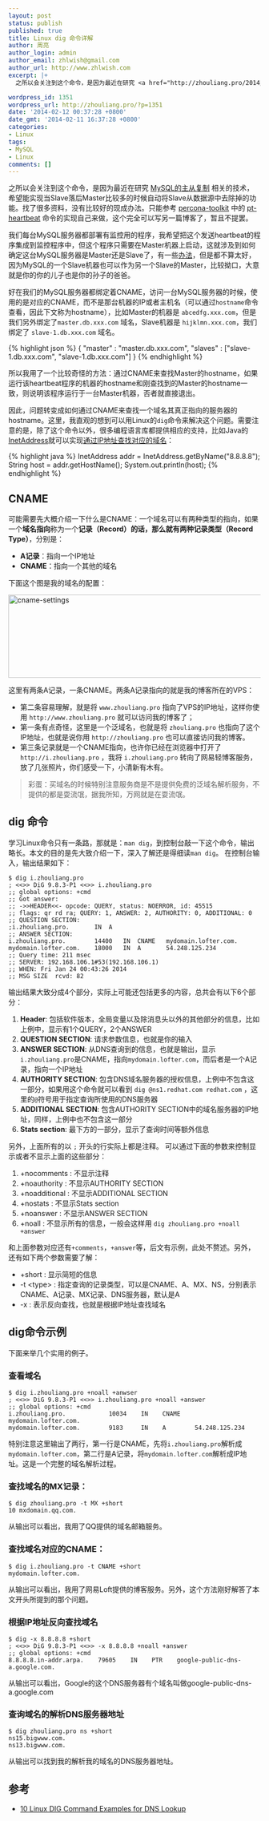 ```yaml
---
layout: post
status: publish
published: true
title: Linux dig 命令详解
author: 周亮
author_login: admin
author_email: zhlwish@gmail.com
author_url: http://www.zhlwish.com
excerpt: |+
  之所以会关注到这个命令，是因为最近在研究 <a href="http://zhouliang.pro/2014/01/19/mysql-master-slave-replication/">MySQL的主从复制</a> 相关的技术，希望能实现当Slave落后Master比较多的时候自动将Slave从数据源中去除掉的功能。找了很多资料，没有比较好的现成办法。只能参考 <a href="http://www.percona.com/software/percona-toolkit">percona-toolkit</a> 中的 <a href="http://www.percona.com/doc/percona-toolkit/2.1/pt-heartbeat.html">pt-heartbeat</a> 命令的实现自己来做，在实现的过程中，发现这个`dig`命令，深感有必要记录一下。

wordpress_id: 1351
wordpress_url: http://zhouliang.pro/?p=1351
date: '2014-02-12 00:37:28 +0800'
date_gmt: '2014-02-11 16:37:28 +0800'
categories:
- Linux
tags:
- MySQL
- Linux
comments: []
---
```

之所以会关注到这个命令，是因为最近在研究 <a href="http://zhouliang.pro/2014/01/19/mysql-master-slave-replication/">MySQL的主从复制</a> 相关的技术，希望能实现当Slave落后Master比较多的时候自动将Slave从数据源中去除掉的功能。找了很多资料，没有比较好的现成办法。只能参考 <a href="http://www.percona.com/software/percona-toolkit">percona-toolkit</a> 中的 <a href="http://www.percona.com/doc/percona-toolkit/2.1/pt-heartbeat.html">pt-heartbeat</a> 命令的实现自己来做，这个完全可以写另一篇博客了，暂且不提罢。

我们每台MySQL服务器都部署有监控用的程序，我希望把这个发送heartbeat的程序集成到监控程序中，但这个程序只需要在Master机器上启动，这就涉及到如何确定这台MySQL服务器是Master还是Slave了，有一些<a href="http://dba.stackexchange.com/questions/46011/how-to-determine-master-in-mysql-master-slave">办法</a>，但是都不算太好，因为MySQL的一个Slave机器也可以作为另一个Slave的Master，比较拗口，大意就是你的你的儿子也是你的孙子的爸爸。

好在我们的MySQL服务器都绑定着CNAME，访问一台MySQL服务器的时候，使用的是对应的CNAME，而不是那台机器的IP或者主机名（可以通过`hostname`命令查看，因此下文称为hostname），比如Master的机器是 `abcedfg.xxx.com`，但是我们另外绑定了`master.db.xxx.com` 域名，Slave机器是 `hijklmn.xxx.com`，我们绑定了 `slave-1.db.xxx.com` 域名。

{% highlight json %}
{
    "master" : "master.db.xxx.com",
    "slaves" : ["slave-1.db.xxx.com", "slave-1.db.xxx.com"]
}
{% endhighlight %}

所以我用了一个比较奇怪的方法：通过CNAME来查找Master的hostname，如果运行该heartbeat程序的机器的hostname和刚查找到的Master的hostname一致，则说明该程序运行于一台Master机器，否者就直接退出。

因此，问题转变成如何通过CNAME来查找一个域名其真正指向的服务器的hostname。这里，我直观的想到可以用Linux的`dig`命令来解决这个问题。需要注意的是，除了这个命令以外，很多编程语言库都提供相应的支持，比如Java的<a href="http://download.java.net/jdk7/archive/b123/docs/api/java/net/InetAddress.html">InetAddress</a>就可以实现<a href="http://stackoverflow.com/questions/3371879/ip-address-to-hostname-in-java">通过IP地址查找对应的域名</a>：

{% highlight java %}
InetAddress addr = InetAddress.getByName("8.8.8.8");
String host = addr.getHostName();
System.out.println(host);
{% endhighlight %}

## CNAME

可能需要先大概介绍一下什么是CNAME：一个域名可以有两种类型的指向，如果一个**域名指向**称为一个**记录（Record）**的话，那么就有两种**记录类型（Record Type）**，分别是：

* **A记录**：指向一个IP地址
* **CNAME**：指向一个其他的域名

下面这个图是我的域名的配置：

<a href="https://www.flickr.com/photos/zhlwish/14022922767/" title="Flickr 上 zhlwish 的 cname-settings"><img src="https://farm6.staticflickr.com/5080/14022922767_5176acafb9_o.png" width="793" height="166" alt="cname-settings"></a>

这里有两条A记录，一条CNAME。两条A记录指向的就是我的博客所在的VPS：

* 第二条容易理解，就是将 `www.zhouliang.pro` 指向了VPS的IP地址，这样你使用 `http://www.zhouliang.pro` 就可以访问我的博客了；
* 第一条有点奇怪，这里是一个泛域名，也就是将 `zhouliang.pro` 也指向了这个IP地址，也就是说你用 `http://zhouliang.pro` 也可以直接访问我的博客。
* 第三条记录就是一个CNAME指向，也许你已经在浏览器中打开了 `http://i.zhouliang.pro` ，我将 `i.zhouliang.pro` 转向了网易轻博客服务，放了几张照片，你们感受一下，小清新有木有。

> 彩蛋：买域名的时候特别注意服务商是不是提供免费的泛域名解析服务，不提供的都是耍流氓，据我所知，万网就是在耍流氓。

## dig 命令

学习Linux命令只有一条路，那就是：`man dig`，到控制台敲一下这个命令，输出略长。本文的目的是先大致介绍一下，深入了解还是得细读`man dig`。
在控制台输入，输出结果如下：

    $ dig i.zhouliang.pro
    ; <<>> DiG 9.8.3-P1 <<>> i.zhouliang.pro
    ;; global options: +cmd
    ;; Got answer:
    ;; ->>HEADER<<- opcode: QUERY, status: NOERROR, id: 45515
    ;; flags: qr rd ra; QUERY: 1, ANSWER: 2, AUTHORITY: 0, ADDITIONAL: 0
    ;; QUESTION SECTION:
    ;i.zhouliang.pro.       IN  A
    ;; ANSWER SECTION:
    i.zhouliang.pro.        14400   IN  CNAME   mydomain.lofter.com.
    mydomain.lofter.com.    18000   IN  A       54.248.125.234
    ;; Query time: 211 msec
    ;; SERVER: 192.168.106.1#53(192.168.106.1)
    ;; WHEN: Fri Jan 24 00:43:26 2014
    ;; MSG SIZE  rcvd: 82

输出结果大致分成4个部分，实际上可能还包括更多的内容，总共会有以下6个部分：

1. **Header**: 包括软件版本，全局变量以及除消息头以外的其他部分的信息，比如上例中，显示有1个QUERY，2个ANSWER
2. **QUESTION SECTION**: 请求参数信息，也就是你的输入
3. **ANSWER SECTION**: 从DNS查询到的信息，也就是输出，显示`i.zhouliang.pro`是CNAME，指向`mydomain.lofter.com`，而后者是一个A记录，指向一个IP地址
4. **AUTHORITY SECTION**: 包含DNS域名服务器的授权信息，上例中不包含这一部分，如果用这个命令就可以看到 `dig @ns1.redhat.com redhat.com` ，这里的`@`符号用于指定查询所使用的DNS服务器
5. **ADDITIONAL SECTION**: 包含AUTHORITY SECTION中的域名服务器的IP地址，同样，上例中也不包含这一部分
6. **Stats section**: 最下方的一部分，显示了查询时间等额外信息

另外，上面所有的以 `;` 开头的行实际上都是注释。
可以通过下面的参数来控制显示或者不显示上面的这些部分：

1. +nocomments :  不显示注释
2. +noauthority :  不显示AUTHORITY SECTION
3. +noadditional :  不显示ADDITIONAL SECTION
4. +nostats :  不显示Stats section
5. +noanswer :  不显示ANSWER SECTION
6. +noall : 不显示所有的信息，一般会这样用 `dig zhouliang.pro +noall +answer`

和上面参数对应还有`+comments`，`+answer`等，后文有示例，此处不赘述。另外，还有如下两个参数需要了解：

* +short : 显示简短的信息
* -t &lt;type&gt; : 指定查询的记录类型，可以是CNAME、A、MX、NS，分别表示CNAME、A记录、MX记录、DNS服务器，默认是A
* -x : 表示反向查找，也就是根据IP地址查找域名

## dig命令示例

下面来举几个实用的例子。

### 查看域名

    $ dig i.zhouliang.pro +noall +anwser
    ; <<>> DiG 9.8.3-P1 <<>> i.zhouliang.pro +noall +answer
    ;; global options: +cmd
    i.zhouliang.pro.            10034    IN    CNAME    mydomain.lofter.com.
    mydomain.lofter.com.        9183     IN    A        54.248.125.234

特别注意这里输出了两行，第一行是CNAME，先将`i.zhouliang.pro`解析成`mydomain.lofter.com`，第二行是A记录，将`mydomain.lofter.com`解析成IP地址。这是一个完整的域名解析过程。

### 查找域名的MX记录：

    $ dig zhouliang.pro -t MX +short
    10 mxdomain.qq.com.

从输出可以看出，我用了QQ提供的域名邮箱服务。

### 查找域名对应的CNAME：

    $ dig i.zhouliang.pro -t CNAME +short
    mydomain.lofter.com.

从输出可以看出，我用了网易Loft提供的博客服务。另外，这个方法刚好解答了本文开头所提到的那个问题。

### 根据IP地址反向查找域名

    $ dig -x 8.8.8.8 +short
    ; <<>> DiG 9.8.3-P1 <<>> -x 8.8.8.8 +noall +answer
    ;; global options: +cmd
    8.8.8.8.in-addr.arpa.    79605    IN    PTR    google-public-dns-a.google.com.

从输出可以看出，Google的这个DNS服务器有个域名叫做google-public-dns-a.google.com

### 查询域名的解析DNS服务器地址

    $ dig zhouliang.pro ns +short
    ns15.bigwww.com.
    ns13.bigwww.com.

从输出可以找到我的解析我的域名的DNS服务器地址。

## 参考

* <a href="http://www.thegeekstuff.com/2012/02/dig-command-examples/">10 Linux DIG Command Examples for DNS Lookup</a>